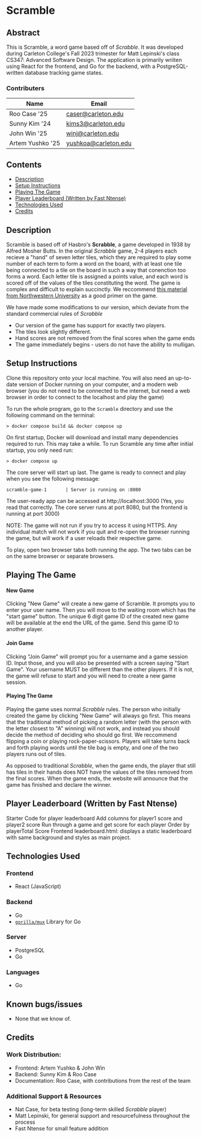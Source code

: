 # Scramble

## Abstract
This is Scramble, a word game based off of *Scrabble*. It was developed during Carleton College's Fall 2023 trimester for Matt Lepinski's class CS347: Advanced Software Design. The application is primarily wriiten using React for the frontend, and Go for the backend, with a PostgreSQL-written database tracking game states. 

### Contributers
|Name|Email|  
|----|-----|  
|Roo Case '25|caser@carleton.edu|
|Sunny Kim '24|kims3@carleton.edu|
|John Win '25|winj@carleton.edu|
|Artem Yushko '25|yushkoa@carleton.edu|

## Contents
- [Description](#description)
- [Setup Instructions](#Setup-instructions)
- [Playing The Game](#Playing-The-Game)
- [Player Leaderboard (Written by Fast Ntense)](#player-leaderboard-written-by-fast-ntense)
- [Technologies Used](#technologies-used)
- [Credits](#credits)

## Description

Scramble is based off of Hasbro's **Scrabble**, a game developed in 1938 by Alfred Mosher Butts. In the original *Scrabble* game, 2-4 players each recieve a "hand" of seven letter tiles, which they are required to play some number of each term to form a word on the board, with at least one tile being connected to a tile on the board in such a way that conenction too forms a word. Each letter tile is assigned a points value, and each word is scored off of the values of the tiles constituting the word. The game is complex and difficult to explain succinctly. We reccommend [this material from Northwestern University](https://users.cs.northwestern.edu/~robby/uc-courses/22001-2008-winter/*Scrabble*.html) as a good primer on the game. 

We have made some modifications to our version, which deviate from the standard commercial rules of *Scrabble*
- Our version of the game has support for exactly two players. 
- The tiles look slightly different. 
- Hand scores are not removed from the final scores when the game ends
- The game immediately begins - users do not have the ability to mulligan. 

## Setup Instructions

Clone this repository onto your local machine. You will also need an up-to-date version of Docker running on your computer, and a modern web browser (you do not need to be connected to the internet, but need a web browser in order to connect to the localhost and play the game)

To run the whole program, go to the `Scramble` directory and use the following command on the terminal:

```terminal
> docker compose build && docker compose up
```

On first startup, Docker will download and install many dependencies required to run. This may take a while. To run Scramble any time after initial startup, you only need run:

```terminal
> docker compose up
```

The core server will start up last. The game is ready to connect and play when you see the following message:
```
scramble-game-1       | Server is running on :8080
```

The user-ready app can be accessed at http://localhost:3000 (Yes, you read that correctly. The core server runs at port 8080, but the frontend is running at port 3000)

NOTE: The game will not run if you try to access it using HTTPS. Any individual match will not work if you quit and re-open the browser running the game, but will work if a user reloads their respective game.  

To play, open two browser tabs both running the app. The two tabs can be on the same browser or separate browsers. 

## Playing The Game

#### New Game

Clicking "New Game" will create a new game of Scramble. It prompts you to enter your user name. Then you will move to the waiting room which has the "start game" button. The unique 6 digit game ID of the created new game will be available at the end the URL of the game. Send this game ID to another player.

#### Join Game

Clicking "Join Game" will prompt you for a username and a game session ID. Input those, and you will also be presented with a screen saying "Start Game". Your username MUST be different than the other players. If it is not, the game will refuse to start and you will need to create a new game session. 

#### Playing The Game

Playing the game uses normal *Scrabble* rules. The person who initially created the game by clicking "New Game" will always go first. This means that the traditional method of picking a random letter (with the person with the letter closest to "A" winning) will not work, and instead you should decide the method of deciding who should go first. We reccommend flipping a coin or playing rock-paper-scissors. Players will take turns back and forth playing words until the tile bag is empty, and one of the two players runs out of tiles. 

As opposed to traditional *Scrabble*, when the game ends, the player that still has tiles in their hands does NOT have the values of the tiles removed from the final scores. When the game ends, the website will announce that the game has finished and declare the winner. 


## Player Leaderboard (Written by Fast Ntense)
Starter Code for player leaderboard
Add columns for player1 score and player2 score
Run through a game and get score for each player 
Order by playerTotal Score
Frontend
leaderboard.html: displays a static leaderboard with same background and styles
as main project. 

## Technologies Used
### Frontend
- React (JavaScript)

### Backend
-  Go
-   [`gorilla/mux`](https://github.com/gorilla/mux) Library for Go

### Server
- PostgreSQL
- Go

### Languages 
- Go

## Known bugs/issues
- None that we know of.

## Credits

### Work Distribution:
- Frontend: Artem Yushko & John Win
- Backend: Sunny Kim & Roo Case
- Documentation: Roo Case, with contributions from the rest of the team

### Additional Support & Resources
- Nat Case, for beta testing (long-term skilled *Scrabble* player)
- Matt Lepinski, for general support and resourcefulness throughout the process
- Fast Ntense for small feature addition

